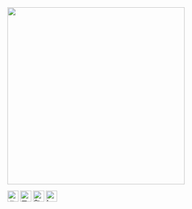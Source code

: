 <img align="center" width="400" src="https://github-readme-stats.vercel.app/api?username=360736293&theme=transparent&include_all_commits=true&show_icons=true&hide_border=true" />
<p> 
  <a href="https://space.bilibili.com/2503390"><img src="https://img.shields.io/badge/%E5%93%94%E5%93%A9%E5%93%94%E5%93%A9-0079FF?style=flat&logo=bilibili&logoColor=white" height="25px" alt="哔哩哔哩"></a>
  <a href="https://www.52pojie.cn/home.php?mod=space&uid=1718804&do=thread&view=me&from=space"><img src="https://img.shields.io/badge/%E5%90%BE%E7%88%B1%E7%A0%B4%E8%A7%A3-E31111?style=flat&logoColor=white" height="25px" alt="吾爱破解"></a>
  <a href="https://stackoverflow.com/users/15413886/guardian"><img src="https://img.shields.io/badge/Stack Overflow-F48024?style=flat&logo=Stack Overflow&logoColor=white" height="25px" alt="Stack Overflow"></a>
  <a href="https://leetcode.cn/u/guardian-6/"><img src="https://img.shields.io/badge/LeetCode-FFA116?style=flat&logo=LeetCode&logoColor=white" height="25px" alt="LeetCode"></a>
</p> 
